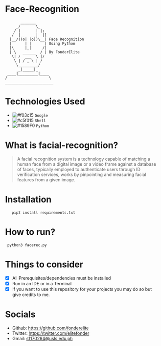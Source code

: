 # Face-Recognition
```
       _______
     _/       \_
    / |       | |;
   /  |__   __|  |[
  |__/((o| |o))\__| Face Recognition 
  |      | |      | Using Python
  |\     |_|     /| 
  | \   ______  / | By FonderElite
   \| /  ___  \ |/
    \ | / _ \ | /
     \_________/
      _|_____|_
 ____|_________|____
/                   \  
______________________
```
# Technologies Used
- ![#f03c15](https://via.placeholder.com/15/f03c15/000000?text=+) `Google`
- ![#c5f015](https://via.placeholder.com/15/c5f015/000000?text=+) `Shell`
- ![#1589F0](https://via.placeholder.com/15/1589F0/000000?text=+) `Python`

# What is facial-recognition?
> A facial recognition system is a technology capable of matching a human face from a digital image or a video frame against a database of faces, typically employed to authenticate users through ID verification services, works by pinpointing and measuring facial features from a given image. 

# Installation
```git clone https://github.com/FonderElite/facerecognition
   pip3 install requirements.txt
```

# How to run?
```
 python3 facerec.py
```

# Things to consider
- [x] All Prerequisites/dependencies must be installed
- [x] Run in an IDE or in a Terminal
- [x] If you want to use this repository for your projects you may do so but give credits to me.

# Socials
* Github: https://github.com/fonderelite
* Twitter: https://twitter.com/elitefonder
* Gmail: s1170294@usls.edu.ph
